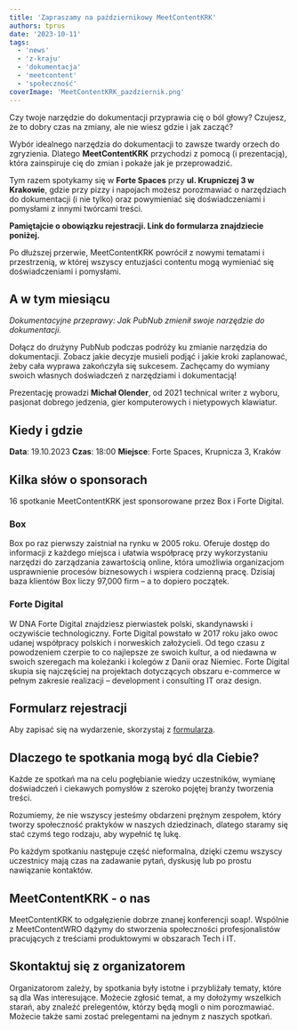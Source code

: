 ```yaml
---
title: 'Zapraszamy na październikowy MeetContentKRK'
authors: tprus
date: '2023-10-11'
tags:
  - 'news'
  - 'z-kraju'
  - 'dokumentacja'
  - 'meetcontent'
  - 'społeczność'
coverImage: 'MeetContentKRK_pazdziernik.png'
---
```


Czy twoje narzędzie do dokumentacji przyprawia cię o ból głowy? Czujesz, że to
dobry czas na zmiany, ale nie wiesz gdzie i jak zacząć?

Wybór idealnego narzędzia do dokumentacji to zawsze twardy orzech do zgryzienia.
Dlatego **MeetContentKRK** przychodzi z pomocą (i prezentacją), która
zainspiruje cię do zmian i pokaże jak je przeprowadzić.

Tym razem spotykamy się w **Forte Spaces** przy **ul. Krupniczej 3 w Krakowie**,
gdzie przy pizzy i napojach możesz porozmawiać o narzędziach do dokumentacji (i
nie tylko) oraz powymieniać się doświadczeniami i pomysłami z innymi twórcami
treści.

**Pamiętajcie o obowiązku rejestracji. Link do formularza znajdziecie poniżej.**

<!--truncate-->

Po dłuższej przerwie, MeetContentKRK powrócił z nowymi tematami i przestrzenią,
w której wszyscy entuzjaści contentu mogą wymieniać się doświadczeniami i
pomysłami.

## A w tym miesiącu

_Dokumentacyjne przeprawy: Jak PubNub zmienił swoje narzędzie do dokumentacji._

Dołącz do drużyny PubNub podczas podróży ku zmianie narzędzia do dokumentacji.
Zobacz jakie decyzje musieli podjąć i jakie kroki zaplanować, żeby cała wyprawa
zakończyła się sukcesem. Zachęcamy do wymiany swoich własnych doświadczeń z
narzędziami i dokumentacją!

Prezentację prowadzi **Michał Olender**, od 2021 technical writer z wyboru,
pasjonat dobrego jedzenia, gier komputerowych i nietypowych klawiatur.

## Kiedy i gdzie

**Data**: 19.10.2023 **Czas**: 18:00 **Miejsce**: Forte Spaces, Krupnicza 3,
Kraków

## Kilka słów o sponsorach

16 spotkanie MeetContentKRK jest sponsorowane przez Box i Forte Digital.

### Box

Box po raz pierwszy zaistniał na rynku w 2005 roku. Oferuje dostęp do informacji
z każdego miejsca i ułatwia współpracę przy wykorzystaniu narzędzi do
zarządzania zawartością online, która umożliwia organizacjom usprawnienie
procesów biznesowych i wspiera codzienną pracę. Dzisiaj baza klientów Box liczy
97,000 firm – a to dopiero początek.

### Forte Digital

W DNA Forte Digital znajdziesz pierwiastek polski, skandynawski i oczywiście
technologiczny. Forte Digital powstało w 2017 roku jako owoc udanej współpracy
polskich i norweskich założycieli. Od tego czasu z powodzeniem czerpie to co
najlepsze ze swoich kultur, a od niedawna w swoich szeregach ma koleżanki i
kolegów z Danii oraz Niemiec. Forte Digital skupia się najczęściej na projektach
dotyczących obszaru e-commerce w pełnym zakresie realizacji – development i
consulting IT oraz design.

## Formularz rejestracji

Aby zapisać się na wydarzenie, skorzystaj z
[formularza](https://forms.gle/8ykC4YWErUhh6Xx4A).

## Dlaczego te spotkania mogą być dla Ciebie?

Każde ze spotkań ma na celu pogłębianie wiedzy uczestników, wymianę doświadczeń
i ciekawych pomysłów z szeroko pojętej branży tworzenia treści.

Rozumiemy, że nie wszyscy jesteśmy obdarzeni prężnym zespołem, który tworzy
społeczność praktyków w naszych dziedzinach, dlatego staramy się stać czymś tego
rodzaju, aby wypełnić tę lukę.

Po każdym spotkaniu następuje część nieformalna, dzięki czemu wszyscy uczestnicy
mają czas na zadawanie pytań, dyskusję lub po prostu nawiązanie kontaktów.

## MeetContentKRK - o nas

MeetContentKRK to odgałęzienie dobrze znanej konferencji soap!. Wspólnie z
MeetContentWRO dążymy do stworzenia społeczności profesjonalistów pracujących z
treściami produktowymi w obszarach Tech i IT.

## Skontaktuj się z organizatorem

Organizatorom zależy, by spotkania były istotne i przybliżały tematy, które są
dla Was interesujące. Możecie zgłosić temat, a my dołożymy wszelkich starań, aby
znaleźć prelegentów, którzy będą mogli o nim porozmawiać. Możecie także sami
zostać prelegentami na jednym z naszych spotkań.
